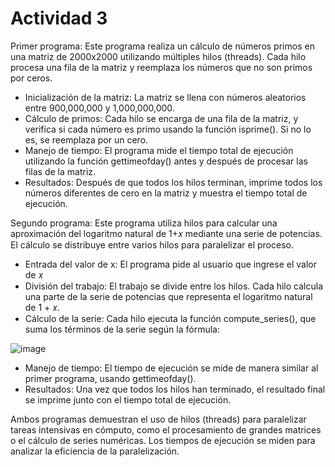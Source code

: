 # Actividad 3

Primer programa:
Este programa realiza un cálculo de números primos en una matriz de 2000x2000 utilizando múltiples hilos (threads). Cada hilo procesa una fila de la matriz y reemplaza los números que no son primos por ceros.

- Inicialización de la matriz: La matriz se llena con números aleatorios entre 900,000,000 y 1,000,000,000.
- Cálculo de primos: Cada hilo se encarga de una fila de la matriz, y verifica si cada número es primo usando la función isprime(). Si no lo es, se reemplaza por un cero.
- Manejo de tiempo: El programa mide el tiempo total de ejecución utilizando la función gettimeofday() antes y después de procesar las filas de la matriz.
- Resultados: Después de que todos los hilos terminan, imprime todos los números diferentes de cero en la matriz y muestra el tiempo total de ejecución.

Segundo programa:
Este programa utiliza hilos para calcular una aproximación del logaritmo natural de 
1+𝑥 mediante una serie de potencias. El cálculo se distribuye entre varios hilos para paralelizar el proceso.

- Entrada del valor de x: El programa pide al usuario que ingrese el valor de 𝑥
- División del trabajo: El trabajo se divide entre los hilos. Cada hilo calcula una parte de la serie de potencias que representa el logaritmo natural de 1 + 𝑥.
- Cálculo de la serie: Cada hilo ejecuta la función compute_series(), que suma los términos de la serie según la fórmula:

![image](https://github.com/user-attachments/assets/f7b0e918-864d-48be-bd16-47a0022afae2)

- Manejo de tiempo: El tiempo de ejecución se mide de manera similar al primer programa, usando gettimeofday().
- Resultados: Una vez que todos los hilos han terminado, el resultado final se imprime junto con el tiempo total de ejecución.

Ambos programas demuestran el uso de hilos (threads) para paralelizar tareas intensivas en cómputo, como el procesamiento de grandes matrices o el cálculo de series numéricas. Los tiempos de ejecución se miden para analizar la eficiencia de la paralelización.
